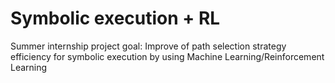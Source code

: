 # Symbolic execution + RL
Summer internship project goal:
Improve of path selection strategy efficiency for symbolic execution by using Machine Learning/Reinforcement Learning



